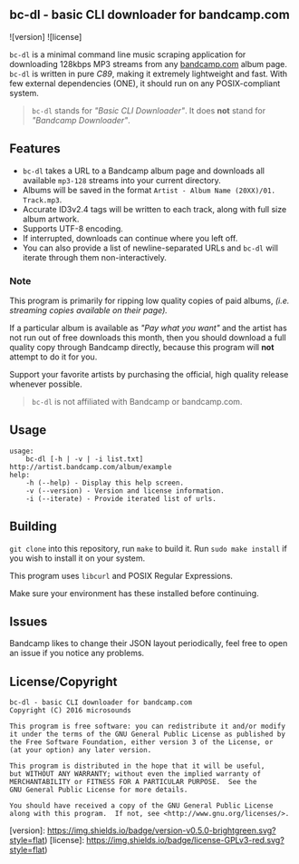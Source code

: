 ## bc-dl - basic CLI downloader for bandcamp.com
![version] ![license]

```bc-dl``` is a minimal command line music scraping application for downloading 128kbps MP3 streams from any [bandcamp.com](bandcamp.com) album page. ```bc-dl``` is written in pure *C89*, making it extremely lightweight and fast. With few external dependencies (ONE), it should run on any POSIX-compliant system.

> ```bc-dl``` stands for _"Basic CLI Downloader"_. It does **not** stand for _"Bandcamp Downloader"_.

## Features
* ```bc-dl``` takes a URL to a Bandcamp album page and downloads all available ```mp3-128``` streams into your current directory.
* Albums will be saved in the format ```Artist - Album Name (20XX)/01. Track.mp3```.
* Accurate ID3v2.4 tags will be written to each track, along with full size album artwork.
* Supports UTF-8 encoding.
* If interrupted, downloads can continue where you left off.
* You can also provide a list of newline-separated URLs and ```bc-dl``` will iterate through them non-interactively.

### Note
This program is primarily for ripping low quality copies of paid albums, _(i.e. streaming copies available on their page)._

If a particular album is available as _"Pay what you want"_ and the artist has not run out of free downloads this month, then you should download a full quality copy through Bandcamp directly, because this program will **not** attempt to do it for you.

Support your favorite artists by purchasing the official, high quality release whenever possible.

> ```bc-dl``` is not affiliated with Bandcamp or bandcamp.com.

## Usage
```
usage:
	bc-dl [-h | -v | -i list.txt] http://artist.bandcamp.com/album/example
help:
	-h (--help) - Display this help screen.
	-v (--version) - Version and license information.
	-i (--iterate) - Provide iterated list of urls.
```

## Building
```git clone``` into this repository, run ```make``` to build it.
Run ```sudo make install``` if you wish to install it on your system.

This program uses ```libcurl``` and POSIX Regular Expressions.

Make sure your environment has these installed before continuing.

## Issues
Bandcamp likes to change their JSON layout periodically, feel free to open an issue if you notice any problems.

## License/Copyright
```
bc-dl - basic CLI downloader for bandcamp.com
Copyright (C) 2016 microsounds

This program is free software: you can redistribute it and/or modify
it under the terms of the GNU General Public License as published by
the Free Software Foundation, either version 3 of the License, or
(at your option) any later version.

This program is distributed in the hope that it will be useful,
but WITHOUT ANY WARRANTY; without even the implied warranty of
MERCHANTABILITY or FITNESS FOR A PARTICULAR PURPOSE.  See the
GNU General Public License for more details.

You should have received a copy of the GNU General Public License
along with this program.  If not, see <http://www.gnu.org/licenses/>.
```
[version]: https://img.shields.io/badge/version-v0.5.0-brightgreen.svg?style=flat) 
[license]: https://img.shields.io/badge/license-GPLv3-red.svg?style=flat)